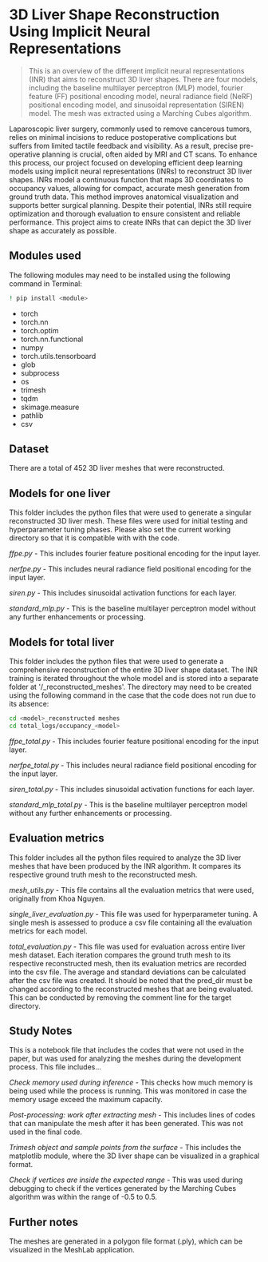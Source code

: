 # 3D Liver Shape Reconstruction Using Implicit Neural Representations
> This is an overview of the different implicit neural representations (INR) that aims to reconstruct 3D liver shapes. There are four models, including the baseline multilayer perceptron (MLP) model, fourier feature (FF) positional encoding model, neural radiance field (NeRF) positional encoding model, and sinusoidal representation (SIREN) model. The mesh was extracted using a Marching Cubes algorithm.

Laparoscopic liver surgery, commonly used to remove cancerous tumors, relies on minimal incisions to reduce postoperative complications but suffers from limited tactile feedback and visibility. As a result, precise pre-operative planning is crucial, often aided by MRI and CT scans. To enhance this process, our project focused on developing efficient deep learning models using implicit neural representations (INRs) to reconstruct 3D liver shapes. INRs model a continuous function that maps 3D coordinates to occupancy values, allowing for compact, accurate mesh generation from ground truth data. This method improves anatomical visualization and supports better surgical planning. Despite their potential, INRs still require optimization and thorough evaluation to ensure consistent and reliable performance. This project aims to create INRs that can depict the 3D liver shape as accurately as possible.

## Modules used

The following modules may need to be installed using the following command in Terminal:

```sh
! pip install <module>
```

* torch
* torch.nn
* torch.optim
* torch.nn.functional
* numpy
* torch.utils.tensorboard
* glob
* subprocess
* os
* trimesh
* tqdm 
* skimage.measure
* pathlib
* csv

## Dataset

There are a total of 452 3D liver meshes that were reconstructed.

## Models for one liver

This folder includes the python files that were used to generate a singular reconstructed 3D liver mesh. These files were used for initial testing and hyperparameter tuning phases. Please also set the current working directory so that it is compatible with with the code.

*ffpe.py* - This includes fourier feature positional encoding for the input layer.

*nerfpe.py* - This includes neural radiance field positional encoding for the input layer.

*siren.py* - This includes sinusoidal activation functions for each layer.

*standard_mlp.py* - This is the baseline multilayer perceptron model without any further enhancements or processing.

## Models for total liver

This folder includes the python files that were used to generate a comprehensive reconstruction of the entire 3D liver shape dataset. The INR training is iterated throughout the whole model and is stored into a separate folder at '/<model>_reconstructed_meshes'. The directory may need to be created using the following command in the case that the code does not run due to its absence:

```sh
cd <model>_reconstructed meshes
cd total_logs/occupancy_<model>
```

*ffpe_total.py* - This includes fourier feature positional encoding for the input layer.

*nerfpe_total.py* - This includes neural radiance field positional encoding for the input layer.

*siren_total.py* - This includes sinusoidal activation functions for each layer.

*standard_mlp_total.py* - This is the baseline multilayer perceptron model without any further enhancements or processing.

## Evaluation metrics

This folder includes all the python files required to analyze the 3D liver meshes that have been produced by the INR algorithm. It compares its respective ground truth mesh to the reconstructed mesh.

*mesh_utils.py* - This file contains all the evaluation metrics that were used, originally from Khoa Nguyen.

*single_liver_evaluation.py* - This file was used for hyperparameter tuning. A single mesh is assessed to produce a csv file containing all the evaluation metrics for each model.

*total_evaluation.py* - This file was used for evaluation across entire liver mesh dataset. Each iteration compares the ground truth mesh to its respective reconstructed mesh, then its evaluation metrics are recorded into the csv file. The average and standard deviations can be calculated after the csv file was created. It should be noted that the pred_dir must be changed according to the reconstructed meshes that are being evaluated. This can be conducted by removing the comment line for the target directory.

## Study Notes

This is a notebook file that includes the codes that were not used in the paper, but was used for analyzing the meshes during the development process. This file includes...

*Check memory used during inference* - This checks how much memory is being used while the process is running. This was monitored in case the memory usage exceed the maximum capacity.

*Post-processing: work after extracting mesh* - This includes lines of codes that can manipulate the mesh after it has been generated. This was not used in the final code.

*Trimesh object and sample points from the surface* - This includes the matplotlib module, where the 3D liver shape can be visualized in a graphical format.

*Check if vertices are inside the expected range* - This was used during debugging to check if the vertices generated by the Marching Cubes algorithm was within the range of -0.5 to 0.5.

## Further notes

The meshes are generated in a polygon file format (.ply), which can be visualized in the MeshLab application. 
